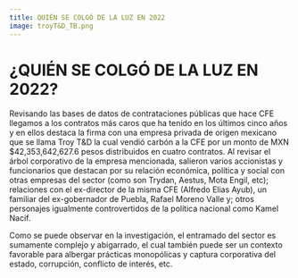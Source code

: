 ```yaml
---
title: QUIÉN SE COLGÓ DE LA LUZ EN 2022
image: troyT&D_TB.png
---
```


# ¿QUIÉN SE COLGÓ DE LA LUZ EN 2022?
Revisando las bases de datos de contrataciones públicas que hace CFE llegamos a los contratos más caros que ha tenido en los últimos cinco años y en ellos destaca la firma con una empresa privada de origen mexicano que se llama Troy T&D la cual vendió carbón a la CFE por un monto de MXN $42,353,642,627.6 pesos distribuidos en cuatro contratos. Al revisar el árbol corporativo de la empresa mencionada, salieron varios accionistas y funcionarios que destacan por su relación económica, política y social con otras empresas del sector (como son Trydan, Aestus, Mota Engil, etc); relaciones con el ex-director de la misma CFE (Alfredo Elias Ayub), un familiar del ex-gobernador de Puebla, Rafael Moreno Valle y; otros personajes igualmente controvertidos de la política nacional como Kamel Nacif.

Como se puede observar en la investigación, el entramado del sector es sumamente complejo y abigarrado, el cual también puede ser un contexto favorable para albergar prácticas monopólicas y captura corporativa del estado, corrupción, conflicto de interés, etc.
